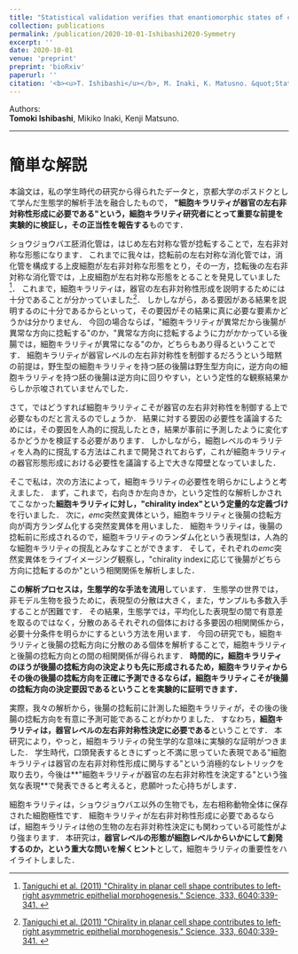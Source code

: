 ```yaml
---
title: "Statistical validation verifies that enantiomorphic states of cell chirality are determinant dictating the left- or right-handed direction of the hindgut rotation in *Drosophila*"
collection: publications
permalink: /publication/2020-10-01-Ishibashi2020-Symmetry
excerpt: ''
date: 2020-10-01
venue: 'preprint'
preprint: 'bioRxiv'
paperurl: ''
citation: '<b><u>T. Ishibashi</u></b>, M. Inaki, K. Matusno. &quot;Statistical validation verifies that enantiomorphic states of cell chirality are determinant dictating the left- or right-handed direction of the hindgut rotation in <i>Drosophila</i>.&quot; <b>preprint</b>.'
---
```


Authors:  
**Tomoki Ishibashi**, Mikiko Inaki, Kenji Matsuno.

<!--
[Download paper here]()
-->

---

# 簡単な解説

本論文は，私の学生時代の研究から得られたデータと，京都大学のポスドクとして学んだ生態学的解析手法を融合したもので，
**"細胞キラリティが器官の左右非対称性形成に必要である"という，細胞キラリティ研究者にとって重要な前提を実験的に検証し，その正当性を報告する**ものです．

ショウジョウバエ胚消化管は，はじめ左右対称な管が捻転することで，左右非対称な形態になります．
これまでに我々は，捻転前の左右対称な消化管では，消化管を構成する上皮細胞が左右非対称な形態をとり，その一方，捻転後の左右非対称な消化管では，上皮細胞が左右対称な形態をとることを発見していました[^1]．
これまで，細胞キラリティは，器官の左右非対称性形成を説明するためには十分であることが分かっていました[^1]．
しかしながら，ある要因がある結果を説明するのに十分であるからといって，その要因がその結果に真に必要な要素かどうかは分かりません．
今回の場合ならば，"細胞キラリティが異常だから後腸が異常な方向に捻転する"のか，"異常な方向に捻転するように力がかかっている後腸では，細胞キラリティが異常になる"のか，どちらもあり得るということです．
細胞キラリティが器官レベルの左右非対称性を制御するだろうという暗黙の前提は，野生型の細胞キラリティを持つ胚の後腸は野生型方向に，逆方向の細胞キラリティを持つ胚の後腸は逆方向に回りやすい，という定性的な観察結果からしか示唆されていませんでした．

さて，ではどうすれば細胞キラリティこそが器官の左右非対称性を制御する上で必要なものだと言えるのでしょうか．
結果に対する要因の必要性を議論するためには，その要因を人為的に撹乱したとき，結果が事前に予測したように変化するかどうかを検証する必要があります．
しかしながら，細胞レベルのキラリティを人為的に撹乱する方法はこれまで開発されておらず，これが細胞キラリティの器官形態形成における必要性を議論する上で大きな障壁となっていました．

そこで私は，次の方法によって，細胞キラリティの必要性を明らかにしようと考えました．
まず，これまで，右向きか左向きか，という定性的な解析しかされてこなかった**細胞キラリティに対し，"chirality index"という定量的な定義づけ**を行いました．
次に，*emc*突然変異体という，細胞キラリティと後腸の捻転方向が両方ランダム化する突然変異体を用いました．
細胞キラリティは，後腸の捻転前に形成されるので，細胞キラリティのランダム化という表現型は，人為的な細胞キラリティの撹乱とみなすことができます．
そして，それぞれの*emc*突然変異体をライブイメージング観察し，"chirality indexに応じて後腸がどちら方向に捻転するのか"という相関関係を解析しました．

**この解析プロセスは，生態学的な手法を流用**しています．
生態学の世界では，非モデル生物を扱うために，表現型の分散は大きく，また，サンプルも多数入手することが困難です．
その結果，生態学では，平均化した表現型の間で有意差を取るのではなく，分散のあるそれぞれの個体における多要因の相関関係から，必要十分条件を明らかにするという方法を用います．
今回の研究でも，細胞キラリティと後腸の捻転方向に分散のある個体を解析することで，細胞キラリティと後腸の捻転方向との間の相関関係が得られます．
**時間的に，細胞キラリティのほうが後腸の捻転方向の決定よりも先に形成されるため，細胞キラリティからその後の後腸の捻転方向を正確に予測できるならば，細胞キラリティこそが後腸の捻転方向の決定要因であるということを実験的に証明できます．**

実際，我々の解析から，後腸の捻転前に計測した細胞キラリティが，その後の後腸の捻転方向を有意に予測可能であることがわかりました．
すなわち，**細胞キラリティは，器官レベルの左右非対称性決定に必要である**ということです．
本研究により，やっと，細胞キラリティの発生学的な意味に実験的な証明がつきました．
学生時代，口頭発表するときにずっと不満に思っていた表現である"細胞キラリティは器官の左右非対称性形成に関与する"という消極的なレトリックを取り去り，今後は**"細胞キラリティが器官の左右非対称性を決定する"という強気な表現**で発表できると考えると，悲願叶った心持ちがします．

細胞キラリティは，ショウジョウバエ以外の生物でも，左右相称動物全体に保存された細胞極性です．
細胞キラリティが左右非対称性形成に必要であるならば，細胞キラリティは他の生物の左右非対称性決定にも関わっている可能性がより強まります．
本研究は，**器官レベルの形態が細胞レベルからいかにして創発するのか，という重大な問いを解くヒント**として，細胞キラリティの重要性をハイライトしました．

[^1]: [Taniguchi et al. (2011) "Chirality in planar cell shape contributes to left-right asymmetric epithelial morphogenesis." Science, 333, 6040:339-341. ](https://science.sciencemag.org/content/333/6040/339.long)
